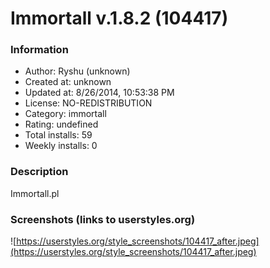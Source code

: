 # Immortall v.1.8.2 (104417)

### Information
- Author: Ryshu (unknown)
- Created at: unknown
- Updated at: 8/26/2014, 10:53:38 PM
- License: NO-REDISTRIBUTION
- Category: immortall
- Rating: undefined
- Total installs: 59
- Weekly installs: 0


### Description
Immortall.pl


### Screenshots (links to userstyles.org)
![https://userstyles.org/style_screenshots/104417_after.jpeg](https://userstyles.org/style_screenshots/104417_after.jpeg)


